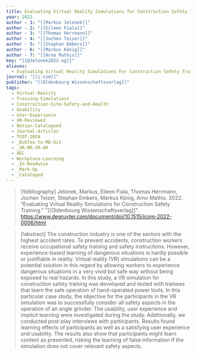 ```yaml
---
title: Evaluating Virtual Reality Simulations for Construction Safety Training
year: 2022
author - 1: "[[Markus Jelonek]]"
author - 2: "[[Eileen Fiala]]"
author - 3: "[[Thomas Herrmann]]"
author - 4: "[[Jochen Teizer]]"
author - 5: "[[Stephan Embers]]"
author - 6: "[[Markus König]]"
author - 7: "[[Arno Mathis]]"
key: "[[@Jelonek2022-og]]"
aliases:
  - Evaluating Virtual Reality Simulations For Construction Safety Training
journal: "[[i-com]]"
publisher: "[[Oldenbourg Wissenschaftsverlag]]"
tags:
  - Virtual-Reality
  - Training-Simulations
  - Construction-Site-Safety-and-Health
  - Usability
  - User-Experience
  - XR-Reviewed
  - Notion-Catalogued
  - Journal-Articles
  - TCOT-2024
  - _BibTex-to-MD-Git
  - _XR-MR-VR-AR
  - AEC
  - Workplace-Learning
  - _In-Readwise
  - _Mark-Up
  - _Cataloged
---
```


> [!bibliography]
> Jelonek, Markus, Eileen Fiala, Thomas Herrmann, Jochen Teizer, Stephan Embers, Markus König, Arno Mathis. 2022. “Evaluating Virtual Reality Simulations for Construction Safety Training.” "[[Oldenbourg Wissenschaftsverlag]]". https://www.degruyter.com/document/doi/10.1515/icom-2022-0006/html

> [!abstract]
> The construction industry is one of the sectors with the highest accident rates. To prevent accidents, construction workers receive occupational safety training and safety instructions. However, experience-based learning of dangerous situations is hardly possible or justifiable in reality. Virtual reality (VR) simulations can be a potential solution in this regard by allowing workers to experience dangerous situations in a very vivid but safe way without being exposed to real hazards. In this study, a VR simulation for construction safety training was developed and tested with trainees that learn the safe operation of hand-operated power tools. In this particular case study, the objective for the participants in the VR simulation was to successfully consider all safety aspects in the operation of an angle grinder. The usability, user experience and implicit learning were investigated during the study. Additionally, we conducted post-play interviews with participants. Results found learning effects of participants as well as a satisfying user experience and usability. The results also show that participants might learn content as presented, risking the learning of false information if the simulation does not cover relevant safety aspects.